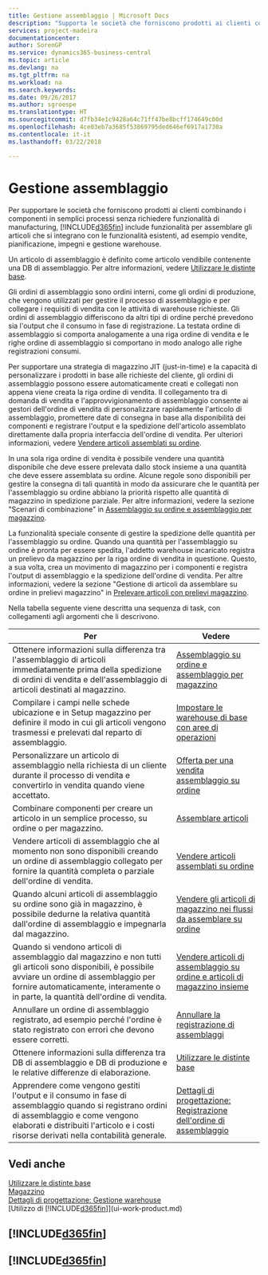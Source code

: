 ```yaml
---
title: Gestione assemblaggio | Microsoft Docs
description: "Supporta le società che forniscono prodotti ai clienti combinando i componenti in semplici processi senza richiedere funzionalità di manufacturing, ma con funzionalità per assemblare gli articoli che si integrano con le funzionalità esistenti, ad esempio vendite, pianificazione, impegni e gestione warehouse."
services: project-madeira
documentationcenter: 
author: SorenGP
ms.service: dynamics365-business-central
ms.topic: article
ms.devlang: na
ms.tgt_pltfrm: na
ms.workload: na
ms.search.keywords: 
ms.date: 09/26/2017
ms.author: sgroespe
ms.translationtype: HT
ms.sourcegitcommit: d7fb34e1c9428a64c71ff47be8bcff174649c00d
ms.openlocfilehash: 4ce03eb7a3685f53869795ded646ef6917a1730a
ms.contentlocale: it-it
ms.lasthandoff: 03/22/2018

---
```

# <a name="assembly-management"></a>Gestione assemblaggio
Per supportare le società che forniscono prodotti ai clienti combinando i componenti in semplici processi senza richiedere funzionalità di manufacturing, [!INCLUDE[d365fin](includes/d365fin_md.md)] include funzionalità per assemblare gli articoli che si integrano con le funzionalità esistenti, ad esempio vendite, pianificazione, impegni e gestione warehouse.  

 Un articolo di assemblaggio è definito come articolo vendibile contenente una DB di assemblaggio. Per altre informazioni, vedere [Utilizzare le distinte base](inventory-how-work-BOMs.md).

 Gli ordini di assemblaggio sono ordini interni, come gli ordini di produzione, che vengono utilizzati per gestire il processo di assemblaggio e per collegare i requisiti di vendita con le attività di warehouse richieste. Gli ordini di assemblaggio differiscono da altri tipi di ordine perché prevedono sia l'output che il consumo in fase di registrazione. La testata ordine di assemblaggio si comporta analogamente a una riga ordine di vendita e le righe ordine di assemblaggio si comportano in modo analogo alle righe registrazioni consumi.  

 Per supportare una strategia di magazzino JIT (just-in-time) e la capacità di personalizzare i prodotti in base alle richieste del cliente, gli ordini di assemblaggio possono essere automaticamente creati e collegati non appena viene creata la riga ordine di vendita. Il collegamento tra di domanda di vendita e l'approvvigionamento di assemblaggio consente ai gestori dell'ordine di vendita di personalizzare rapidamente l'articolo di assemblaggio, promettere date di consegna in base alla disponibilità dei componenti e registrare l'output e la spedizione dell'articolo assemblato direttamente dalla propria interfaccia dell'ordine di vendita. Per ulteriori informazioni, vedere [Vendere articoli assemblati su ordine](assembly-how-to-sell-items-assembled-to-order.md).  

 In una sola riga ordine di vendita è possibile vendere una quantità disponibile che deve essere prelevata dallo stock insieme a una quantità che deve essere assemblata su ordine. Alcune regole sono disponibili per gestire la consegna di tali quantità in modo da assicurare che le quantità per l'assemblaggio su ordine abbiano la priorità rispetto alle quantità di magazzino in spedizione parziale. Per altre informazioni, vedere la sezione "Scenari di combinazione" in [Assemblaggio su ordine e assemblaggio per magazzino](assembly-assemble-to-order-or-assemble-to-stock.md).  

 La funzionalità speciale consente di gestire la spedizione delle quantità per l'assemblaggio su ordine. Quando una quantità per l'assemblaggio su ordine è pronta per essere spedita, l'addetto warehouse incaricato registra un prelievo da magazzino per la riga ordine di vendita in questione. Questo, a sua volta, crea un movimento di magazzino per i componenti e registra l'output di assemblaggio e la spedizione dell'ordine di vendita. Per altre informazioni, vedere la sezione "Gestione di articoli da assemblare su ordine in prelievi magazzino" in [Prelevare articoli con prelievi magazzino](warehouse-how-to-pick-items-with-inventory-picks.md).

Nella tabella seguente viene descritta una sequenza di task, con collegamenti agli argomenti che li descrivono.   

|**Per**|**Vedere**|  
|------------|-------------|  
|Ottenere informazioni sulla differenza tra l'assemblaggio di articoli immediatamente prima della spedizione di ordini di vendita e dell'assemblaggio di articoli destinati al magazzino.|[Assemblaggio su ordine e assemblaggio per magazzino](assembly-assemble-to-order-or-assemble-to-stock.md)|
|Compilare i campi nelle schede ubicazione e in Setup magazzino per definire il modo in cui gli articoli vengono trasmessi e prelevati dal reparto di assemblaggio.|[Impostare le warehouse di base con aree di operazioni](warehouse-how-to-set-up-basic-warehouses-with-operations-areas.md)|
|Personalizzare un articolo di assemblaggio nella richiesta di un cliente durante il processo di vendita e convertirlo in vendita quando viene accettato.|[Offerta per una vendita assemblaggio su ordine](assembly-how-to-quote-an-assemble-to-order-sale.md)|
|Combinare componenti per creare un articolo in un semplice processo, su ordine o per magazzino.|[Assemblare articoli](assembly-how-to-assemble-items.md)|  
|Vendere articoli di assemblaggio che al momento non sono disponibili creando un ordine di assemblaggio collegato per fornire la quantità completa o parziale dell'ordine di vendita.|[Vendere articoli assemblati su ordine](assembly-how-to-sell-items-assembled-to-order.md)|
|Quando alcuni articoli di assemblaggio su ordine sono già in magazzino, è possibile dedurne la relativa quantità dall'ordine di assemblaggio e impegnarla dal magazzino.|[Vendere gli articoli di magazzino nei flussi da assemblare su ordine](assembly-how-to-sell-inventory-items-in-assemble-to-order-flows.md)|  
|Quando si vendono articoli di assemblaggio dal magazzino e non tutti gli articoli sono disponibili, è possibile avviare un ordine di assemblaggio per fornire automaticamente, interamente o in parte, la quantità dell'ordine di vendita.|[Vendere articoli di assemblaggio su ordine e articoli di magazzino insieme](assembly-how-to-sell-assemble-to-order-items-and-inventory-items-together.md)|
|Annullare un ordine di assemblaggio registrato, ad esempio perché l'ordine è stato registrato con errori che devono essere corretti.|[Annullare la registrazione di assemblaggi](assembly-how-to-undo-assembly-posting.md)|
|Ottenere informazioni sulla differenza tra DB di assemblaggio e DB di produzione e le relative differenze di elaborazione.|[Utilizzare le distinte base](inventory-how-work-BOMs.md)|
|Apprendere come vengono gestiti l'output e il consumo in fase di assemblaggio quando si registrano ordini di assemblaggio e come vengono elaborati e distribuiti l'articolo e i costi risorse derivati nella contabilità generale.|[Dettagli di progettazione: Registrazione dell'ordine di assemblaggio](design-details-assembly-order-posting.md)|  

## <a name="see-also"></a>Vedi anche  
[Utilizzare le distinte base](inventory-how-work-BOMs.md)  
[Magazzino](inventory-manage-inventory.md)  
[Dettagli di progettazione: Gestione warehouse](design-details-warehouse-management.md)  
[Utilizzo di [!INCLUDE[d365fin](includes/d365fin_md.md)]](ui-work-product.md)

## [!INCLUDE[d365fin](includes/free_trial_md.md)]  
## [!INCLUDE[d365fin](includes/training_link_md.md)]

